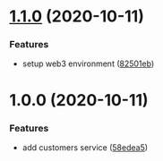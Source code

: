 # [1.1.0](https://github.com/project-alkemi/alkemi-earn-kyc-service/compare/v1.0.0...v1.1.0) (2020-10-11)


### Features

* setup web3 environment ([82501eb](https://github.com/project-alkemi/alkemi-earn-kyc-service/commit/82501eb353419fd531982c56e4a0d1027c43370f))

# 1.0.0 (2020-10-11)


### Features

* add customers service ([58edea5](https://github.com/project-alkemi/alkemi-earn-kyc-service/commit/58edea5cb6ba3bed14287a7beff1c9cd0027c5ba))
